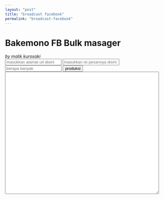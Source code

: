 ```yaml
---
layout: "post"
title: "broadcast facebook"
permalink: "broadcast-facebook"
---
```


<div class="w3-container w3-blue w3-card w3-content w3-center">
    <h1>Bakemono FB Bulk masager</h1>
    <i>by malik kurosaki</i>
</div>
<div class="w3-content w3-container">
    <input id="alamat" class="w3-container w3-input w3-border w3-padding w3-margin w3-light-grey" placeholder="masukkan alamat url disini">
    <input id="pesan" class="w3-container w3-input w3-border w3-padding w3-margin w3-light-grey" placeholder="masukkan isi pesannya disini">
    <input id="banyak" class="w3-quarter w3-container w3-input w3-border w3-padding w3-margin w3-light-grey" placeholder="berapa banyak">
    <button id="produksi" class="w3-quarter w3-input w3-margin">produksi</button>
</div>
<div class="w3-container w3-content w3-input w3-light-grey w3-padding" style="height:400px">
    <textarea id="lihat" class="w3-container w3-pading w3-border w3-content" style="width:100%;height: 100%"></textarea>
</div>
        
<script>
var alamat = document.getElementById("alamat");
var banyak = document.getElementById("banyak");
var produksi = document.getElementById("produksi");
var lihat = document.getElementById("lihat");
var pesan = document.getElementById("pesan");
var naik = 0;
var scrl = 0;
produksi.onclick = function(){
    var alamatnya = alamat.value;
    var banyaknya = banyak.value;''
    var pesannya = pesan.value;


    if(alamatnya == ""){
        alert("alamatnya gk bole kosong")
        return
    }

    if(pesannya == ""){
        alert("pesan jangan kosong coy")
        return;
    }
    if (banyaknya == ""){
        alert("jumblah gk bole kosong")
        return;
    }
    
    var kepala = '{"name": "fb",\n\
                "url": "'+alamatnya+'",\n\
                "tests": [{\n\
                "name": "coba",\n\
                "commands": [{\n\
                "command": "open",\n\
                "target": "'+alamatnya+'"\n\
                },';
    

        var total = "";
        var jadiTurun = "";
    for(var i = 0;i<banyaknya;i++){
        var turun = '{"command": "runScript",\n\
                    "target": "window.scrollTo(0,'+scrl+')"\n\
                }';
        naik++;
        scrl +=200;
        jadiTurun += turun;
        var badan = jadiTurun+', {\n\
                    "command": "click",\n\
                    "target": "xpath=//div['+naik+']/div/a/i"\n\
                },{\n\
                    "command": "click",\n\
                    "target": "xpath=//html/body/div[1]/div/div[4]/div/div/div[1]/div[1]/div[2]/div[2]/div/div[4]/a[@role=\'button\']"\n\
                }, {\n\
                    "command": "wait for element visible",\n\
                    "target": "xpath=//div/div[2]",\n\
                    "value": "2000"\n\
                }, {\n\
                    "command": "storeXpathCount",\n\
                    "target": "xpath=//textarea",\n\
                    "value": "pesan"\n\
                }, {\n\
                    "command": "if",\n\
                    "target": "${pesan} == 1"\n\
                }, {\n\
                    "command": "type",\n\
                    "target": "name=body",\n\
                    "value": "'+pesannya+'"\n\
                }, {\n\
                    "command": "submit",\n\
                    "target": "xpath=//textarea"\n\
                }, {\n\
                    "command": "else",\n\
                    "target": ""\n\
                },{\n\
                    "command": "open",\n\
                    "target": "'+alamatnya+'"\n\
                },{\n\
                    "command": "end",\n\
                    "target": ""\n\
                },{\n\
                    "command": "open",\n\
                    "target": "'+alamatnya+'"\n\
                },';

                total += badan;
    }

    var kaki = '{\n\
                    "command": "open",\n\
                    "target": "https://freesound.org/data/previews/460/460656_7877945-lq.mp3"\n\
                },]}],\n\
                "suites": [{\n\
                    "name": "Default Suite",\n\
                    "persistSession": false,\n\
                    "parallel": false,\n\
                    "timeout": 300\n\
                }],\n\
                "urls": [],\n\
                "plugins": []\n\
                }';


    var sub = kepala+total+kaki;
    var subTotal = sub.replace(",]","]");
    var sub2 = subTotal.replace(/}{/g,"},{");
    lihat.value = sub2;

}
</script>

